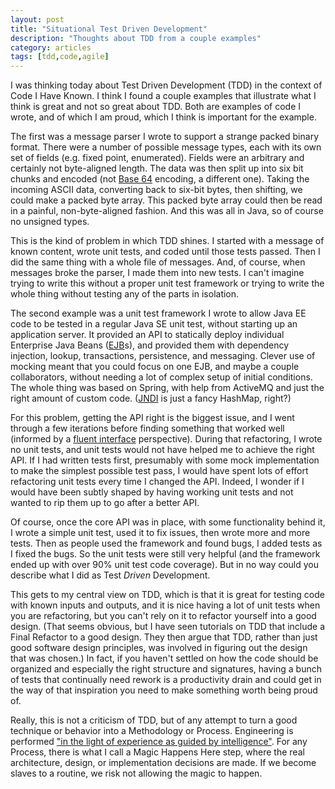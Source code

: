 ```yaml
---
layout: post
title: "Situational Test Driven Development"
description: "Thoughts about TDD from a couple examples"
category: articles
tags: [tdd,code,agile]
---
```


I was thinking today about Test Driven Development (TDD) in the context
of Code I Have Known. I think I found a couple examples that
illustrate what I think is great and not so great about TDD. Both
are examples of code I wrote, and of which I am proud, which I think
is important for the example. 

The first was a message parser I wrote to support a strange packed binary
format. There were a number of possible message types, each with its
own set of fields (e.g. fixed point, enumerated). Fields were an arbitrary and
certainly not byte-aligned length. The data was then split up into
six bit chunks and encoded (not [Base 64][b64] encoding, a different one).
Taking the incoming ASCII data, converting back to six-bit
bytes, then shifting, we could make a packed byte array. This packed
byte array could then be read in a painful, non-byte-aligned fashion. And
this was all in Java, so of course no unsigned types.

[b64]:https://tools.ietf.org/html/rfc3548

This is the kind of problem in which TDD shines. I started with a
message of known content, wrote unit tests, and coded until those
tests passed. Then I did the same thing with a whole file of messages.
And, of course, when messages broke the parser, I made them
into new tests. I can't imagine trying to write this without a proper
unit test framework or trying to write the whole thing without testing
any of the parts in isolation.

The second example was a unit test framework I wrote to allow Java EE
code to be tested in a regular Java SE unit test, without starting up
an application server. It provided an API to statically deploy
individual Enterprise Java Beans ([EJB][ejb]s), and provided them with
dependency injection, lookup, transactions, persistence, and messaging.
Clever use of mocking meant that you could focus on one EJB, and maybe
a couple collaborators, without needing a lot of complex setup of
initial conditions.
The whole thing was based on Spring, with help from ActiveMQ and just
the right amount of custom code. ([JNDI][jndi] is just a fancy HashMap, 
right?)

[ejb]:http://www.oracle.com/technetwork/java/javaee/ejb/index.html
[jndi]:http://www.oracle.com/technetwork/java/jndi/index.html

For this problem, getting the API right is the biggest issue, and I
went through a few iterations before finding something that worked
well (informed by a [fluent interface][fi] perspective). During that
refactoring, I wrote no unit tests, and unit tests would not have 
helped me to achieve the right API. If I had written tests
first, presumably with some mock implementation to make the simplest
possible test pass, I would have spent lots of effort refactoring unit
tests every time I changed the API. Indeed, I wonder if I would have
been subtly shaped by having working unit tests and not wanted to rip
them up to go after a better API.

[fi]:http://martinfowler.com/bliki/FluentInterface.html

Of course, once the core API was in place, with some functionality
behind it, I wrote a simple unit test, used it to fix issues, then
wrote more and more tests. Then as people used the framework and found
bugs, I added tests as I fixed the bugs. So the unit tests were still
very helpful (and the framework ended up with over 90% unit test
code coverage). But in no way could you describe what I did as Test
*Driven* Development.

This gets to my central view on TDD, which is that it is great for
testing code with known inputs and outputs, and it is nice having 
a lot of unit tests when you are
refactoring, but you can't rely on it to refactor yourself into a
good design. (That seems obvious, but I have seen tutorials on TDD
that include a Final Refactor to a good design. They then argue that TDD,
rather than just good software design principles, was involved
in figuring out the design that was chosen.) In fact, if you 
haven't settled on how the code should be organized and especially 
the right structure and signatures, having a bunch of tests that 
continually need rework is a productivity drain and could get
in the way of that inspiration you need to make something worth
being proud of.

Really, this is not a criticism of TDD, but of any attempt to
turn a good technique or behavior into a Methodology or Process.
Engineering is performed ["in the light of experience as guided by 
intelligence"][nw]. For any Process, there is what I call a
Magic Happens Here step, where the real architecture, design, or
implementation decisions are made. If we become slaves to a routine, 
we risk not allowing the magic to happen.

[nw]:http://pq.2002.tripod.com/nero_wolfe_quotes.html

